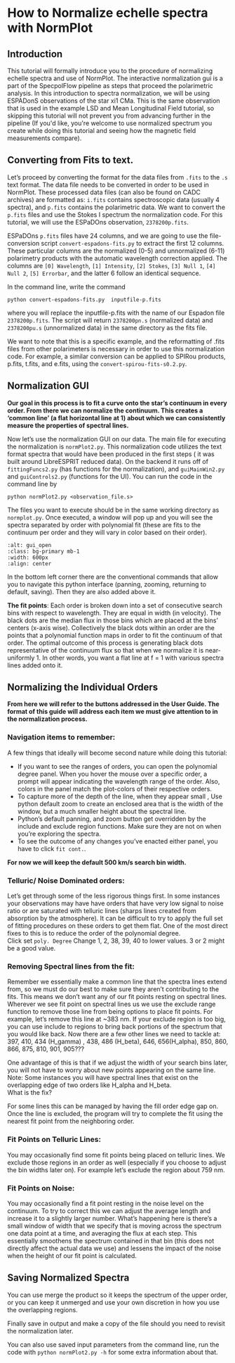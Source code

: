 # How to Normalize echelle spectra with NormPlot

## Introduction

This tutorial will formally introduce you to the procedure of normalizing echelle spectra and use of NormPlot. The interactive normalization gui is a part of the SpecpolFlow pipeline as steps that proceed the polarimetric analysis. In this introduction to spectra normalization, we will be using ESPADonS observations of the star xi1 CMa. This is the same observation that is used in the example LSD and Mean Longitudinal Field tutorial, so skipping this tutorial will not prevent you from advancing further in the pipeline (If you'd like, you're welcome to use normalized spectrum you create while doing this tutorial and seeing how the magnetic field measurements compare).  



## Converting from Fits to text.
Let’s proceed by converting the format for the data files from `.fits` to the `.s` text format. The data file needs to be converted in order to be used in NormPlot. These  processed data files (can also be found on CADC archives) are formatted as: `i.fits` contains spectroscopic data (usually 4 spectra), and `p.fits` contains the polarimetric data. We want to convert the `p.fits` files and use the Stokes I spectrum the normalization code. For this tutorial, we will use the ESPaDOns observation,  `2378200p.fits`.

ESPaDOns `p.fits` files have 24 columns, and we are going to use the file-conversion script `convert-espadons-fits.py` to extract the first 12 columns. These particular columns are the normalized (0-5) and unnormalized (6-11) polarimetry products with the automatic wavelength correction applied. The columns are `[0] Wavelength`, `[1] Intensity`, `[2] Stokes`, `[3] Null 1`, `[4] Null 2`, `[5] Errorbar`, and the latter 6 follow an identical sequence. 

In the command line, write the command 

 ``` 
 python convert-espadons-fits.py  inputfile-p.fits
 ```

where you will replace the inputfile-p.fits with the name of our Espadon file `2378200p.fits`. The script will return `2378200pn.s` (normalized data) and `2378200pu.s` (unnormalized data) in the same directory as the fits file. 

We want to note that this is a specific example, and the reformatting of .fits files from other polarimeters is necessary in order to use this normalization code. For example, a similar conversion can be applied to SPIRou products, p.fits, t.fits, and  e.fits, using the `convert-spirou-fits-s0.2.py`. 


## Normalization GUI 

**Our goal in this process is to fit a curve onto the star’s continuum in every order. From there we can normalize the continuum. This creates a ‘common line’ (a flat horizontal line at 1) about which we can consistently measure the properties of spectral lines.** 

Now let’s use the normalization GUI on our data. The main file for executing the normalization is `normPlot2.py`. This normalization code utilizes the text format spectra that would have been produced in the first steps ( it was built around LibreESPRIT reduced data). On the backend it runs off of `fittingFuncs2.py` (has functions for the normalization), and `guiMainWin2.py` and `guiControls2.py` (functions for the UI). You can run the code in the command line by 

```python normPlot2.py <observation_file.s>```

The files you want to execute should be in the same working directory as `normplot.py`. Once executed, a window will pop up and you will see the spectra separated by order with polynomial fit (these are fits to the continuum per order and they will vary in color based on their order).

```{image} ../normplot_images/gui_open.png
:alt: gui_open
:class: bg-primary mb-1
:width: 600px
:align: center
```

In the bottom left corner there are the conventional commands that allow you to navigate this python interface (panning, zooming, returning to default, saving). 
Then they are also added above it. 

**The fit points**: Each order is broken down into a set of consecutive search bins with respect to wavelength. They are equal in width (in velocity). The black dots are the median flux in those bins which are placed at the bins’ centers (x-axis wise). Collectively the black dots within an order are the points that a polynomial function maps in order to fit the continuum of that order. The optimal outcome of this process is generating black dots representative of the continuum flux so that when we normalize it is near-uniformly 1. In other words, you want a flat line at f = 1 with various spectra lines added onto it. 




## Normalizing the Individual Orders 
**From here we will refer to the buttons addressed in the User Guide. The format of this guide will address each item we must give attention to in the normalization process.** 



### Navigation items to remember:

A few things that ideally will become second nature while doing this tutorial:

* If you want to see the ranges of orders, you can open the polynomial degree panel. When you hover the mouse over a specific order, a prompt will appear indicating the wavelength range of the order. Also, colors in the panel match the plot-colors of their respective orders. 
* To capture more of the depth of the line, when they appear small , Use python default zoom to create an enclosed area that is the width of the window, but a much smaller height  about the spectral line. 
* Python’s default panning, and zoom button get overridden by the include and exclude region functions. Make sure they are not on when you’re exploring the spectra. 
* To see the outcome of any changes you’ve enacted either panel, you have to click `fit cont.`.

**For now we will keep the default 500 km/s search bin width.** 

### Telluric/ Noise Dominated orders: 
Let’s get through some of the less rigorous things first. In some instances your observations may have have orders that have very low signal to noise ratio or are saturated with telluric lines (sharps lines created from absorption by the atmosphere). It can be difficult to try to apply the full set of fitting procedures on these orders to get them flat. One of the most direct fixes to this is to reduce the order of the polynomial degree.  
          Click set `poly. Degree`
        Change 1, 2, 38, 39, 40 to lower values. 3 or 2 might be a good value. 



### Removing Spectral lines from the fit:
Remember we essentially make a common line that the spectra lines extend from, so we must do our best to make sure they aren’t contributing to the fits. This means we don’t want any of our fit points resting on spectral lines. Wherever we see fit point on spectral lines us we use the exclude range function to remove those line from being options to place fit points. For example, let’s remove this line at ~383 nm.
If your exclude region is too big, you can use include to regions to bring back portions of the spectrum that you would like back.
Now there are a few other lines we need to tackle at:  397, 410, 434 (H_gamma) , 438, 486 (H_beta), 646, 656(H_alpha), 850, 860, 866, 875,  810, 901, 905???

One advantage of this is that if we adjust the width of your search bins later, you will not have to worry about new points appearing on the same line. 
Note: Some instances you will have spectral lines that exist on the overlapping edge of two orders like H_alpha and H_beta.  
What is the fix? 
            
For some lines this can be managed by having the fill order edge gap on. Once the line is excluded,  the program will try to complete the fit using the nearest fit point from the neighboring order.  



### Fit Points on Telluric Lines:
You may occasionally find some fit points being placed on telluric lines. We exclude those regions in an order as well (especially if you choose to adjust the bin widths later on). For example let’s exclude the region about 759 nm. 

### Fit Points on Noise: 
You may occasionally find a fit point resting in the noise level on the continuum. To try to correct this we can adjust the average length and increase it to a slightly larger number. What’s happening here is there’s a small window of width that we specify that is moving across the spectrum one data point at a time, and averaging the flux at each step. This essentially smoothens the spectrum contained in that bin (this does not directly affect the actual data we use) and lessens the impact of the noise when the height of our fit point is calculated.  


## Saving Normalized Spectra 

You can use merge the product so it keeps the spectrum of the upper order, or you can keep it unmerged and use your own discretion in how you use the overlapping regions. 

Finally save in output and make a copy of the file should you need to revisit the normalization later. 

 You can also use saved input parameters from the command line, run the code with `python normPlot2.py -h` for some extra information about that. 



